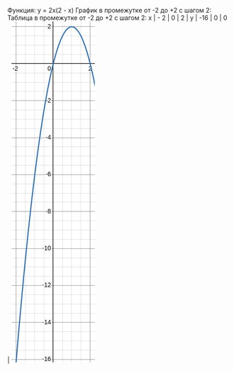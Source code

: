 Функция: y = 2x(2 - x)
График в промежутке от -2 до +2 с шагом 2:
Таблица в промежутке от -2 до +2 с шагом 2:
x | - 2 | 0 | 2 |
y | -16 | 0 | 0 |
![alt text](image.png)
